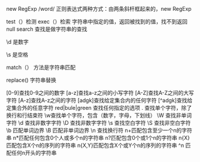 new RegExp
/word/
正则表达式两种方式：由两条斜杆框起来的，new RegExp

test（）检测
exec（）检索 字符串中指定的值，返回被找到的值，找不到返回null
search 查找是做字符串的查找

\d 是数字

\s 是空格

match（） 方法是字符串匹配

replace()  字符串替换

[0-9]查找0-9之间的数字
[a-z]查找a-z之间的小写字符
[A-Z]查找A-Z之间的大写字符
[A-z]查找A-z之间的字符
[adgk]查找给定集合内的任何字符
[^adgk]查找给定集合外的任意字符
red|bule|green  查找任何指定的选项
. 查找单个字符，除了换行和行结束符
\w查找单个字符，包含（数字，字母，下划线）
\W 查找非单词字符
\d 查找非数字字符
\D 查找非数字字符
\s 查找空白字符
\S 查找非空白字符
\b 匹配单词边界
\B 匹配非单词边界
\n 查找换行符
n+匹配包含至少一个n的字符串
n*匹配任何包含0个人或多个n的字符串
n?匹配包含0个或1个n的字符串
n{X}匹配包含X个n的序列的字符串
n{X,Y}匹配包含X个或Y个n的序列的字符串
^n 匹配任何n开头的字符串